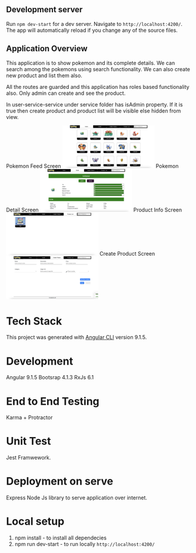 
## Development server

Run `npm dev-start` for a dev server. Navigate to `http://localhost:4200/`. The app will automatically reload if you change any of the source files.

## Application Overview 

This application is to show pokemon and its complete details. We can search among the pokemons using search functionality. We can also create new product and list them also.

All the routes are guarded and this application has roles based functionality also. Only
admin can create and see the product.

In user-service-service under service folder has isAdmin property. If it is true then
create product and product list will be visible else hidden from view.

Pokemon Feed Screen
<img src="src/assets/pokemon-feed.png" width="250">
Pokemon Detail Screen
<img src="src/assets/pokemon-detail.png" width="250">
Product Info Screen
<img src="src/assets/product-info.png" width="250">
Create Product Screen
<img src="src/assets/create-product.png" width="250">

# Tech Stack 

This project was generated with [Angular CLI](https://github.com/angular/angular-cli) version 9.1.5.

# Development
Angular 9.1.5
Bootsrap 4.1.3
RxJs 6.1

# End to End Testing
Karma + Protractor

# Unit Test
Jest Framwework.

# Deployment on serve
Express
Node Js library to serve application over internet.

# Local setup
1. npm install - to install all dependecies
2. npm run dev-start - to run locally 
`http://localhost:4200/`




